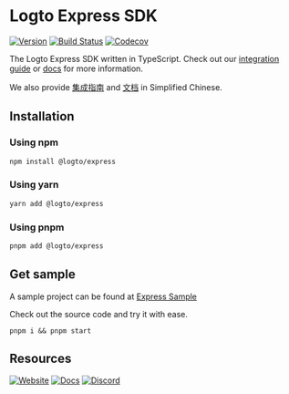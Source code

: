 # Logto Express SDK
[![Version](https://img.shields.io/npm/v/@logto/express)](https://www.npmjs.com/package/@logto/express)
[![Build Status](https://github.com/logto-io/js/actions/workflows/main.yml/badge.svg)](https://github.com/logto-io/js/actions/workflows/main.yml)
[![Codecov](https://img.shields.io/codecov/c/github/logto-io/js)](https://app.codecov.io/gh/logto-io/js?branch=master)

The Logto Express SDK written in TypeScript. Check out our [integration guide](https://docs.logto.io/docs/recipes/integrate-logto/express) or [docs](https://docs.logto.io/sdk/JavaScript/express/) for more information.

We also provide [集成指南](https://docs.logto.io/zh-cn/docs/recipes/integrate-logto/express/) and [文档](https://docs.logto.io/zh-cn/sdk/JavaScript/express/) in Simplified Chinese.

## Installation

### Using npm

```bash
npm install @logto/express
```

### Using yarn

```bash
yarn add @logto/express
```

### Using pnpm

```bash
pnpm add @logto/express
```

## Get sample

A sample project can be found at [Express Sample](https://github.com/logto-io/js/tree/master/packages/express-sample)

Check out the source code and try it with ease.

```
pnpm i && pnpm start
```

## Resources

[![Website](https://img.shields.io/badge/website-logto.io-8262F8.svg)](https://logto.io/)
[![Docs](https://img.shields.io/badge/docs-logto.io-green.svg)](https://docs.logto.io/sdk/JavaScript/express/)
[![Discord](https://img.shields.io/discord/965845662535147551?logo=discord&logoColor=ffffff&color=7389D8&cacheSeconds=600)](https://discord.gg/UEPaF3j5e6)
